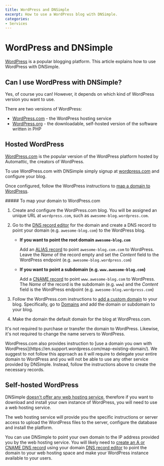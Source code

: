 ```yaml
---
title: WordPress and DNSimple
excerpt: How to use a WordPress blog with DNSimple.
categories:
- Services
---
```


# WordPress and DNSimple

[WordPress](https://wordpress.com/) is a popular blogging platform. This article explains how to use WordPress with DNSimple.

## Can I use WordPress with DNSimple?

Yes, of course you can! However, it depends on which kind of WordPress version you want to use.

There are two versions of WordPress:

- [WordPress.com](https://wordpress.com/) - the WordPress hosting service
- [WordPress.org](https://wordpress.org/) - the downloadable, self-hosted version of the software written in PHP

## Hosted WordPress

[WordPress.com](https://wordpress.com/) is the popular version of the WordPress platform hosted by Automattic, the creators of WordPress.

To use WordPress.com with DNSimple simply signup at [wordpress.com](https://wordpress.com/) and configure your blog.

Once configured, follow the WordPress instructions to [map a domain to WordPress](https://en.support.wordpress.com/map-subdomain/).

<div class="section-steps" markdown="1">
##### To map your domain to WordPress.com

1.  Create and configure the WordPress.com blog. You will be assigned an unique URL at `wordpress.com`, such as `awesome-blog.wordpress.com`.

1.  Go to the [DNS record editor](https://support.dnsimple.com/articles/record-editor/) for the domain and create a DNS record to point your domain (e.g. `awesome-blog.com`) to the WordPress blog.

    -   **If you want to point the root domain `awesome-blog.com`**

        Add an [ALIAS record](/articles/alias-record) to point `awesome-blog.com.com` to WordPress. Leave the _Name_ of the record empty and set the _Content_ field to the WordPress endpoint (e.g. `awesome-blog.wordpress.com`)

    -   **If you want to point a subdomain (e.g. `www.awesome-blog.com`)**
    
        Add a [CNAME record](/articles/cname-record) to point `www.awesome-blog.com` to WordPress. The _Name_ of the record is the subdomain (e.g. `www`) and the _Content_ field is the WordPress endpoint (e.g. `awesome-blog.wordpress.com`)

1. Follow the WordPress.com instructions to [add a custom domain](https://en.support.wordpress.com/map-subdomain/) to your blog. Specifically, go to [Domains](https://wordpress.com/domains/) and add the domain or subdomain to your blog.

1. Make the domain the default domain for the blog at WordPress.com.
</div>

It's not required to purchase or transfer the domain to WordPress. Likewise, it's not required to change the name servers to WordPress.

<info>
WordPress.com also provides instruction to [use a domain you own with WordPress](https://en.support.wordpress.com/map-existing-domain/). We suggest to not follow this approach as it will require to delegate your entire domain to WordPress and you will not be able to use any other service provided by DNSimple. Instead, follow the instructions above to create the necessary records.
</info>


## Self-hosted WordPress

DNSimple [doesn't offer any web hosting service](/articles/web-hosting), therefore if you want to download and install your own instance of WordPress, you will need to use a web hosting service.

The web hosting service will provide you the specific instructions or server access to upload the WordPress files to the server, configure the database and install the platform.

You can use DNSimple to point your own domain to the IP address provided you by the web hosting service. You will likely need to [create an A or CNAME DNS record](/articles/differences-a-cname-records) using your domain [DNS record editor](https://support.dnsimple.com/articles/record-editor) to point the domain to your web hosting space and make your WordPress instance available to your users.

